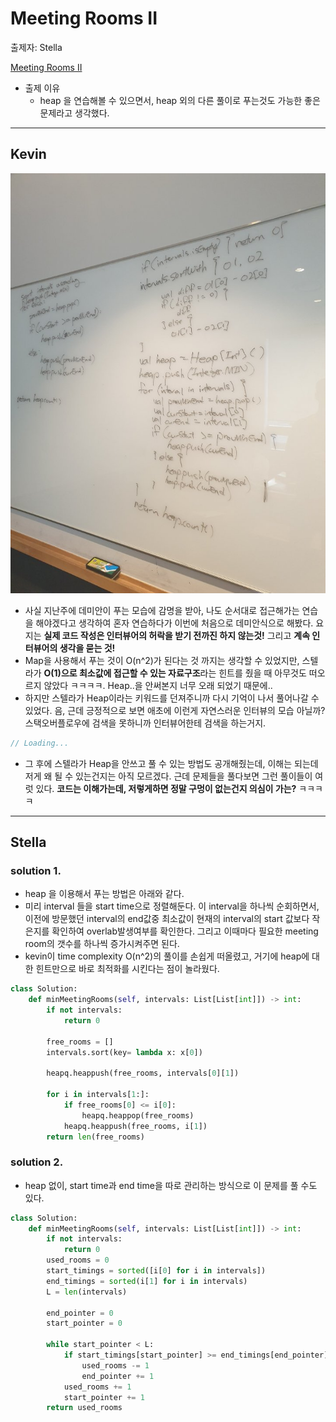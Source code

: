 # Meeting Rooms II

출제자: Stella

[Meeting Rooms II](https://leetcode.com/problems/meeting-rooms-ii/)

- 출제 이유
  - heap 을 연습해볼 수 있으면서, heap 외의 다른 풀이로 푸는것도 가능한 좋은 문제라고 생각했다.

---

## Kevin
![](./images/20200209_253_kevin.jpeg)

- 사실 지난주에 데미안이 푸는 모습에 감명을 받아, 나도 순서대로 접근해가는 연습을 해야겠다고 생각하여 혼자 연습하다가 이번에 처음으로 데미안식으로 해봤다. 요지는 **실제 코드 작성은 인터뷰어의 허락을 받기 전까진 하지 않는것!** 그리고 **계속 인터뷰어의 생각을 묻는 것!**
- Map을 사용해서 푸는 것이 O(n^2)가 된다는 것 까지는 생각할 수 있었지만, 스텔라가 **O(1)으로 최소값에 접근할 수 있는 자료구조**라는 힌트를 줬을 때 아무것도 떠오르지 않았다 ㅋㅋㅋㅋ. Heap..을 안써본지 너무 오래 되었기 때문에..
- 하지만 스텔라가 Heap이라는 키워드를 던져주니까 다시 기억이 나서 풀어나갈 수 있었다. 음, 근데 긍정적으로 보면 애초에 이런게 자연스러운 인터뷰의 모습 아닐까? 스택오버플로우에 검색을 못하니까 인터뷰어한테 검색을 하는거지.

```kotlin
// Loading...
```

- 그 후에 스텔라가 Heap을 안쓰고 풀 수 있는 방법도 공개해줬는데, 이해는 되는데 저게 왜 될 수 있는건지는 아직 모르겠다. 근데 문제들을 풀다보면 그런 풀이들이 여럿 있다. **코드는 이해가는데, 저렇게하면 정말 구멍이 없는건지 의심이 가는?** ㅋㅋㅋㅋ

---

## Stella
### solution 1.
- heap 을 이용해서 푸는 방법은 아래와 같다. 
- 미리 interval 들을 start time으로 정렬해둔다. 이 interval을 하나씩 순회하면서, 이전에 방문했던 interval의 end값중 최소값이 현재의 interval의 start 값보다 작은지를 확인하여 overlab발생여부를 확인한다. 그리고 이때마다 필요한 meeting room의 갯수를 하나씩 증가시켜주면 된다. 
- kevin이 time complexity O(n^2)의 풀이를 손쉽게 떠올렸고, 거기에 heap에 대한 힌트만으로 바로 최적화를 시킨다는 점이 놀라웠다.
```python
class Solution:
    def minMeetingRooms(self, intervals: List[List[int]]) -> int:
        if not intervals:
            return 0

        free_rooms = []
        intervals.sort(key= lambda x: x[0])

        heapq.heappush(free_rooms, intervals[0][1])

        for i in intervals[1:]:
            if free_rooms[0] <= i[0]:
                heapq.heappop(free_rooms)
            heapq.heappush(free_rooms, i[1])
        return len(free_rooms)
```
### solution 2.
- heap 없이, start time과 end time을 따로 관리하는 방식으로 이 문제를 풀 수도 있다.
```python
class Solution:
    def minMeetingRooms(self, intervals: List[List[int]]) -> int:
        if not intervals:
            return 0
        used_rooms = 0
        start_timings = sorted([i[0] for i in intervals])
        end_timings = sorted(i[1] for i in intervals)
        L = len(intervals)

        end_pointer = 0
        start_pointer = 0

        while start_pointer < L:
            if start_timings[start_pointer] >= end_timings[end_pointer]:
                used_rooms -= 1
                end_pointer += 1
            used_rooms += 1    
            start_pointer += 1   
        return used_rooms
```
